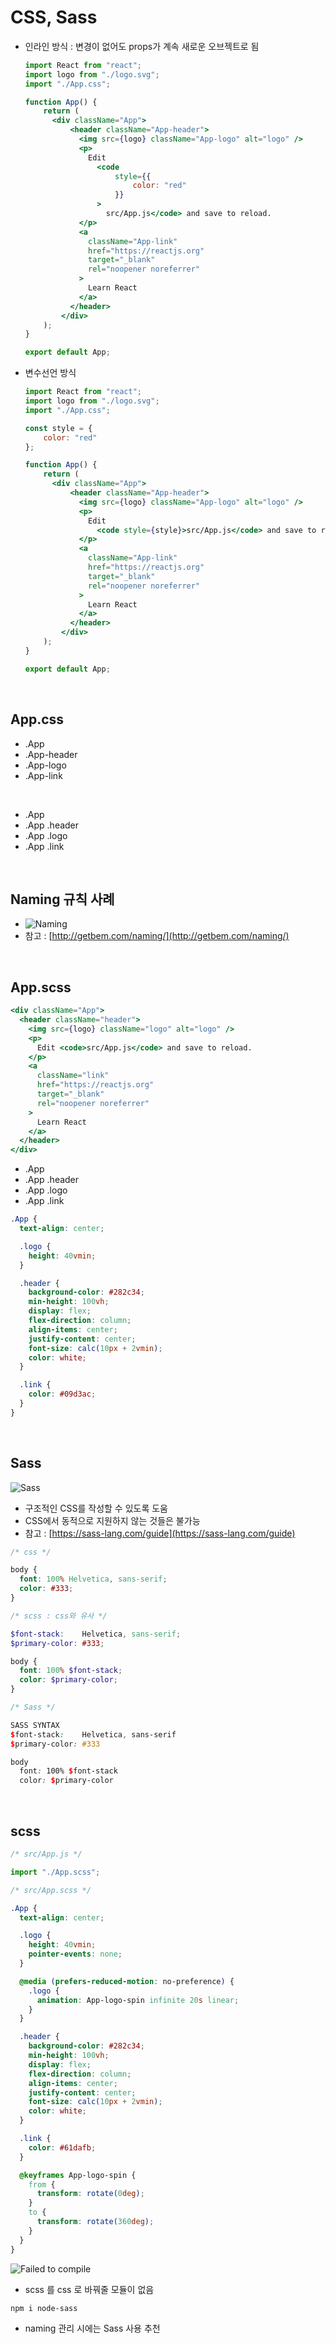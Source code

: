 # CSS, Sass

+ 인라인 방식 : 변경이 없어도 props가 계속 새로운 오브젝트로 됨

  ```jsx
  import React from "react";
  import logo from "./logo.svg";
  import "./App.css";
  
  function App() {
      return (
      	<div className="App">
            <header className="App-header">
              <img src={logo} className="App-logo" alt="logo" />
              <p>
                Edit 
                  <code 
                      style={{
                          color: "red"
                      }}
                  >
                  	src/App.js</code> and save to reload.
              </p>
              <a
                className="App-link"
                href="https://reactjs.org"
                target="_blank"
                rel="noopener noreferrer"
              >
                Learn React
              </a>
            </header>
          </div>
      );
  }
  
  export default App;
  ```

+ 변수선언 방식

  ```jsx
  import React from "react";
  import logo from "./logo.svg";
  import "./App.css";
  
  const style = {
      color: "red"
  };
  
  function App() {
      return (
      	<div className="App">
            <header className="App-header">
              <img src={logo} className="App-logo" alt="logo" />
              <p>
                Edit 
                  <code style={style}>src/App.js</code> and save to reload.
              </p>
              <a
                className="App-link"
                href="https://reactjs.org"
                target="_blank"
                rel="noopener noreferrer"
              >
                Learn React
              </a>
            </header>
          </div>
      );
  }
  
  export default App;
  ```

<br>

## App.css

+ .App
+ .App-header
+ .App-logo
+ .App-link

<br>

+ .App
+ .App .header
+ .App .logo
+ .App .link

<br>

## Naming 규칙 사례

+ ![Naming](https://s3.amazonaws.com/media-p.slid.es/uploads/640576/images/6375058/스크린샷_2019-07-17_오전_12.36.11.png)
+ 참고 : [http://getbem.com/naming/](http://getbem.com/naming/)

<br>

## App.scss

```jsx
<div className="App">
  <header className="header">
    <img src={logo} className="logo" alt="logo" />
    <p>
      Edit <code>src/App.js</code> and save to reload.
    </p>
    <a
      className="link"
      href="https://reactjs.org"
      target="_blank"
      rel="noopener noreferrer"
    >
      Learn React
    </a>
  </header>
</div>
```

+ .App
+ .App .header
+ .App .logo
+ .App .link

```scss
.App {
  text-align: center;

  .logo {
    height: 40vmin;
  }

  .header {
    background-color: #282c34;
    min-height: 100vh;
    display: flex;
    flex-direction: column;
    align-items: center;
    justify-content: center;
    font-size: calc(10px + 2vmin);
    color: white;
  }

  .link {
    color: #09d3ac;
  }
}
```

<br>

## Sass

![Sass](https://s3.amazonaws.com/media-p.slid.es/uploads/640576/images/6375099/스크린샷_2019-07-19_오후_5.08.53.png)

+ 구조적인 CSS를 작성할 수 있도록 도움
+ CSS에서 동적으로 지원하지 않는 것들은 불가능
+ 참고 : [https://sass-lang.com/guide](https://sass-lang.com/guide)

```css
/* css */

body {
  font: 100% Helvetica, sans-serif;
  color: #333;
}
```

```scss
/* scss : css와 유사 */

$font-stack:    Helvetica, sans-serif;
$primary-color: #333;

body {
  font: 100% $font-stack;
  color: $primary-color;
}
```

```scss
/* Sass */

SASS SYNTAX
$font-stack:    Helvetica, sans-serif
$primary-color: #333

body
  font: 100% $font-stack
  color: $primary-color
```

<br>

## scss

```jsx
/* src/App.js */

import "./App.scss";
```

```scss
/* src/App.scss */

.App {
  text-align: center;

  .logo {
    height: 40vmin;
    pointer-events: none;
  }

  @media (prefers-reduced-motion: no-preference) {
    .logo {
      animation: App-logo-spin infinite 20s linear;
    }
  }

  .header {
    background-color: #282c34;
    min-height: 100vh;
    display: flex;
    flex-direction: column;
    align-items: center;
    justify-content: center;
    font-size: calc(10px + 2vmin);
    color: white;
  }

  .link {
    color: #61dafb;
  }

  @keyframes App-logo-spin {
    from {
      transform: rotate(0deg);
    }
    to {
      transform: rotate(360deg);
    }
  }
}
```

![Failed to compile](https://s3.amazonaws.com/media-p.slid.es/uploads/640576/images/6644384/스크린샷_2019-10-12_오전_1.29.35.png)

+ scss 를 css 로 바꿔줄 모듈이 없음

```bash
npm i node-sass
```

+ naming 관리 시에는 Sass 사용 추천

